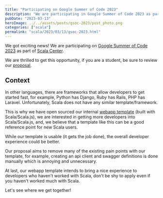 ```yaml
---
title: "Participating on Google Summer of Code 2023"
description: "We are participating in Google Summer of Code 2023 as part of Scala Center to improve our Scala webapp template and developer experience."
pubDate: "2023-03-13"
heroImage: ../../assets/posts/gsoc-2023/post_photo.png
categories: ["scala"]
permalink: "scala/2023/03/13/gsoc-2023.html"
---
```


We got exciting news! We are participating on [Google Summer of Code 2023](https://summerofcode.withgoogle.com/) as part of [Scala Center](https://summerofcode.withgoogle.com/programs/2023/organizations/scala-center).

We are thrilled to get this opportunity, if you are a student, be sure to review our [proposal]( https://github.com/scalacenter/GoogleSummerOfCode/blob/main/README.md#scala-webapp-template).

## Context

In other languages, there are frameworks that allow developers to get started fast, for example, Python has Django, Ruby has Rails, PHP has Laravel. Unfortunately, Scala does not have any similar template/framework.

This is why we have open sourced our internal [webapp template](https://github.com/wiringbits/scala-webapp-template/) (built with Scala/Scala.js), we are interested in getting more developers into Scala/Scala.js, and, we believe that a template like this can be a good reference point for new Scala users.

While our template is usable (it gets the job done), the overall developer experience could be better.

Our proposal aims to remove many of the existing pain points with our template, for example, creating an api client and swagger definitions is done manually which is annoying and unnecessary.

At last, our webapp template intends to bring a nice experience to developers who haven't worked with Scala, don't be shy to apply even if you haven't worked much with Scala.

Let's see where we get together!
